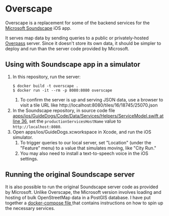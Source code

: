 # Overscape

Overscape is a replacement for some of the backend services for the [Microsoft Soundscape](https://github.com/microsoft/soundscape/) iOS app.

It serves map data by sending queries to a public or privately-hosted [Overpass](https://wiki.openstreetmap.org/wiki/Overpass_API) server. Since it doesn't store its own data, it should be simpler to deploy and run than the server code provided by Microsoft.

## Using with Soundscape app in a simulator

1. In this repository, run the server:
    ```
    $ docker build -t overscape .
    $ docker run -it --rm -p 8080:8080 overscape
    ```
    1. To confirm the server is up and serving JSON data, use a browser to visit a tile URL like http://localhost:8080/tiles/16/18745/25070.json
2. In the Soundscape repository, in source code file [apps/ios/GuideDogs/Code/Data/Services/Helpers/ServiceModel.swift at line 36](https://github.com/microsoft/soundscape/blob/main/apps/ios/GuideDogs/Code/Data/Services/Helpers/ServiceModel.swift#L36), set the `productionServicesHostName` value to `http://localhost:8080`.
3. Open apps/ios/GuideDogs.xcworkspace in Xcode, and run the iOS simulator.
    1. To trigger queries to our local server, set "Location" (under the "Feature" menu) to a value that simulates moving, like "City Run."
    2. You may also need to install a text-to-speech voice in the iOS settings.

## Running the original Soundscape server

It is also possible to run the original Soundscape server code as provided by Microsoft. Unlike Overscape, the Microsoft version involves loading and hosting of bulk OpenStreetMap data in a PostGIS database. I have put together a [docker-compose file ](https://github.com/steinbro/soundscape/blob/docker-compose/svcs/data/docker-compose.yml)  that contains instructions on how to spin up the necessary services.
